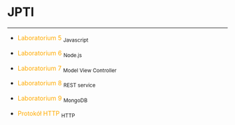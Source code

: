 # JPTI
___
- <a href="/javascript.html" style="color: #FFAA00; text-decoration: none;">Laboratorium 5</a> <sub>Javascript</sub>
- <a href="/node.html" style="color: #FFAA00;text-decoration: none;">Laboratorium 6</a> <sub>Node.js</sub>
- <a href="/nodeMVC.html" style="color: #FFAA00;text-decoration: none;">Laboratorium 7</a> <sub>Model View Controller</sub>
- <a href="/nodeREST.html" style="color: #FFAA00;text-decoration: none;">Laboratorium 8</a> <sub>REST service</sub>
- <a href="/MongoDB.html" style="color: #FFAA00;text-decoration: none;">Laboratorium 9</a> <sub>MongoDB</sub>




- <a href="/http.html" style="color: #FFAA00;text-decoration: none;">Protokół HTTP</a> <sub>HTTP</sub>

